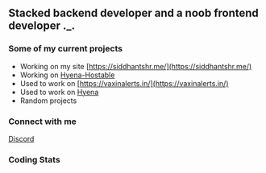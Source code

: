 ## Stacked backend developer and a noob frontend developer ._.

### Some of my current projects

-   Working on my site [https://siddhantshr.me/](https://siddhantshr.me/)
-   Working on [Hyena-Hostable](https://gitub.com/Hyena-Bot/Hyena-Hostable)
-   Used to work on [https://vaxinalerts.in/](https://vaxinalerts.in/)
-   Used to work on [Hyena](https://gitub.com/Hyena-Bot)
-   Random projects

### Connect with me

[Discord](https://discord.com/users/711444754080071714)

### Coding Stats

<!--START_SECTION:waka-->
<!--END_SECTION:waka-->
